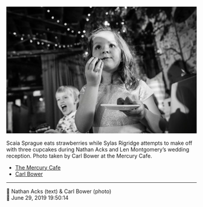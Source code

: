 ![Scaia Sprague eats strawberries](assets/2019-06-29-set-3-the-reception-66.webp)

Scaia Sprague eats strawberries while Sylas Rigridge attempts to make off with three cupcakes during Nathan Acks and Len Montgomery’s wedding reception. Photo taken by Carl Bower at the Mercury Cafe.

* [The Mercury Cafe](http://mercurycafe.com)
* [Carl Bower](https://carlbowerphotos.com)

- - - -

<span aria-hidden="true">👥</span> Nathan Acks (text) & Carl Bower (photo)  
<span aria-hidden="true">📅</span> June 29, 2019 19:50:14
